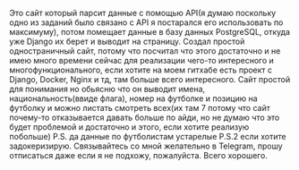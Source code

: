 Это сайт который парсит данные с помощью API(я думаю поскольку одно из заданий было связано с API я постарался его использовать по максимуму), потом помещает данные в базу данных PostgreSQL, откуда уже Django их берет и выводит на страницу. Создал простой одностраничный сайт, потому что посчитал что этого достаточно и не имею много времени сейчас для реализации чего-то интересного и многофункционального, если хотите на моем гитхабе есть проект с Django, Docker, Nginx и тд, там больше всего интересного. Сайт простой для понимания но обьясню что он выводит имена, национальность(ввиде флага), номер на футболке и позицию на футболку и можно листать смотреть всех(их там 7 потому что сайт почему-то отказывается давать больше по айди, но не думаю что это будет проблемой и достаточно и этого, если хотите реализую побольше)
P.S. да данные по футболистам устарелые 
P.S.2 если хотите задокеризирую. Связывайтесь со мной желательно в Telegram, прошу отписаться даже если я не подхожу, пожалуйста. Всего хорошего.